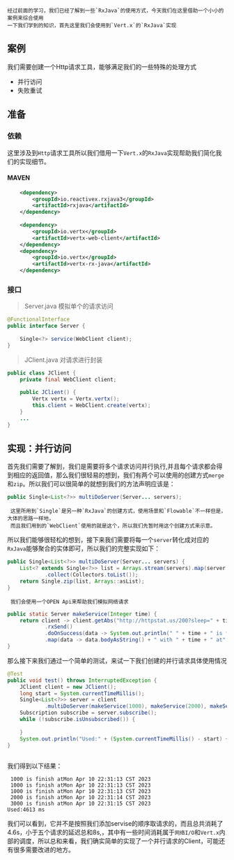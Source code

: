	经过前面的学习，我们已经了解到一些`RxJava`的使用方式，今天我们在这里借助一个小小的案例来综合使用 
	一下我们学到的知识，首先这里我们会使用到`Vert.x`的`RxJava`实现

## 案例

我们需要创建一个Http请求工具，能够满足我们的一些特殊的处理方式
- 并行访问
- 失败重试

## 准备

### 依赖

这里涉及到`Http`请求工具所以我们借用一下`Vert.x`的`RxJava`实现帮助我们简化我们的实现细节。

#### MAVEN

``` xml
	<dependency>  
	    <groupId>io.reactivex.rxjava3</groupId>  
	    <artifactId>rxjava</artifactId>  
	</dependency>  
	  
	<dependency>  
	    <groupId>io.vertx</groupId>  
	    <artifactId>vertx-web-client</artifactId>  
	</dependency>  
	<dependency>  
	    <groupId>io.vertx</groupId>  
	    <artifactId>vertx-rx-java</artifactId>  
	</dependency>
```


### 接口

> Server.java 模拟单个的请求访问
``` java
@FunctionalInterface  
public interface Server {  
  
    Single<?> service(WebClient client);  
}
```
> JClient.java 对请求进行封装   
``` java
public class JClient {  
    private final WebClient client;  
  
    public JClient() {  
        Vertx vertx = Vertx.vertx();  
        this.client = WebClient.create(vertx);  
    } 
    ... 
}
```

## 实现：并行访问

首先我们需要了解到，我们是需要将多个请求访问并行执行,并且每个请求都会得到相应的返回值，那么我们很轻易的想到，我们有两个可以使用的创建方式`merge`和`zip`。所以我们可以很简单的就想到我们的方法声明应该是：
``` java
public Single<List<?>> multiDoServer(Server... servers);

```

	 这里所用到`Single`是另一种`RxJava`的创建方式，使用场景和`Flowable`不一样但是，大体的思路一样地，
	 而且我们用到的`WebClient`使用的就是这个，所以我们先暂时用这个创建方式来示意。

所以我们能够很轻松的想到，接下来我们需要将每一个`server`转化成对应的`RxJava`能够聚合的实体即可，所以我们的完整实现如下：
``` java
public Single<List<?>> multiDoServer(Server... servers) {  
    List<? extends Single<?>> list = Arrays.stream(servers).map(server -> server.service(client))  
            .collect(Collectors.toList());  
    return Single.zip(list, Arrays::asList);  
}
```

	 我们会使用一个OPEN Api来帮助我们模拟网络请求

``` java
public static Server makeService(Integer time) {  
    return client -> client.getAbs("http://httpstat.us/200?sleep=" + time)  
            .rxSend()  
            .doOnSuccess(data -> System.out.println(" " + time + " is finish at" + new Date()))  
            .map(data -> data.bodyAsString() + " with " + time + " at" + new Date());  
}

```

那么接下来我们通过一个简单的测试，来试一下我们创建的并行请求具体使用情况
``` java
@Test  
public void test() throws InterruptedException {  
    JClient client = new JClient();  
    long start = System.currentTimeMillis();  
    Single<List<?>> server = client  
            .multiDoServer(makeService(1000), makeService(2000), makeService(1000), makeService(1000), makeService(3000));  
    Subscription subscribe = server.subscribe();  
    while (!subscribe.isUnsubscribed()) {  
  
    }  
    System.out.println("Used:" + (System.currentTimeMillis() - start) + " ms");  
}
  
```

我们得到以下结果：
``` console
 1000 is finish atMon Apr 10 22:31:13 CST 2023
 1000 is finish atMon Apr 10 22:31:13 CST 2023
 1000 is finish atMon Apr 10 22:31:13 CST 2023
 2000 is finish atMon Apr 10 22:31:14 CST 2023
 3000 is finish atMon Apr 10 22:31:15 CST 2023
Used:4613 ms
```

我们可以看到，它并不是按照我们添加servise的顺序取请求的，而且总共消耗了4.6s，小于五个请求的延迟总和8s,，其中有一些时间消耗属于`网络I/O`和`Vert.x`内部的调度，所以总和来看，我们确实简单的实现了一个并行请求的Client，可能还有很多需要改进的地方。